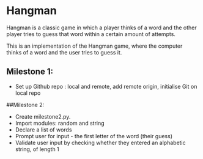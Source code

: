 # Hangman
Hangman is a classic game in which a player thinks of a word and the other player tries to guess that word within a certain amount of attempts.

This is an implementation of the Hangman game, where the computer thinks of a word and the user tries to guess it. 

## Milestone 1:
- Set up Github repo : local and remote, add remote origin, initialise Git on local repo

##Milestone 2:
- Create milestone2.py.
- Import modules: random and string
- Declare a list of words
- Prompt user for input - the first letter of the word (their guess)
- Validate user input by checking whether they entered an alphabetic string, of length 1


